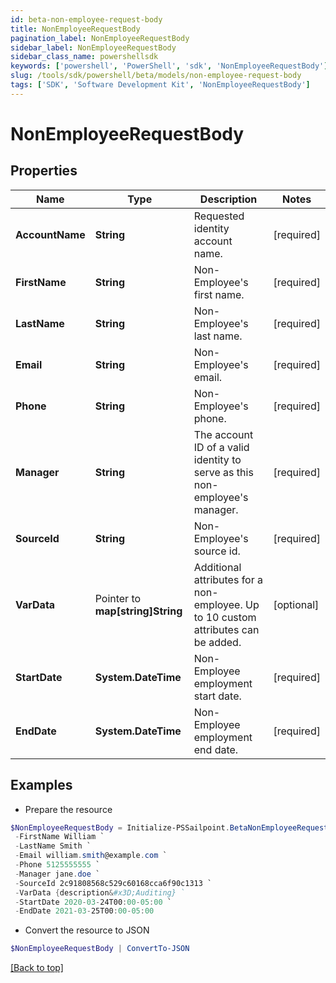 ```yaml
---
id: beta-non-employee-request-body
title: NonEmployeeRequestBody
pagination_label: NonEmployeeRequestBody
sidebar_label: NonEmployeeRequestBody
sidebar_class_name: powershellsdk
keywords: ['powershell', 'PowerShell', 'sdk', 'NonEmployeeRequestBody'] 
slug: /tools/sdk/powershell/beta/models/non-employee-request-body
tags: ['SDK', 'Software Development Kit', 'NonEmployeeRequestBody']
---
```



# NonEmployeeRequestBody

## Properties

Name | Type | Description | Notes
------------ | ------------- | ------------- | -------------
**AccountName** |  **String** | Requested identity account name. | [required]
**FirstName** |  **String** | Non-Employee's first name. | [required]
**LastName** |  **String** | Non-Employee's last name. | [required]
**Email** |  **String** | Non-Employee's email. | [required]
**Phone** |  **String** | Non-Employee's phone. | [required]
**Manager** |  **String** | The account ID of a valid identity to serve as this non-employee's manager. | [required]
**SourceId** |  **String** | Non-Employee's source id. | [required]
**VarData** |  Pointer to **map[string]String** | Additional attributes for a non-employee. Up to 10 custom attributes can be added. | [optional] 
**StartDate** |  **System.DateTime** | Non-Employee employment start date. | [required]
**EndDate** |  **System.DateTime** | Non-Employee employment end date. | [required]

## Examples

- Prepare the resource
```powershell
$NonEmployeeRequestBody = Initialize-PSSailpoint.BetaNonEmployeeRequestBody  -AccountName william.smith `
 -FirstName William `
 -LastName Smith `
 -Email william.smith@example.com `
 -Phone 5125555555 `
 -Manager jane.doe `
 -SourceId 2c91808568c529c60168cca6f90c1313 `
 -VarData {description&#x3D;Auditing} `
 -StartDate 2020-03-24T00:00-05:00 `
 -EndDate 2021-03-25T00:00-05:00
```

- Convert the resource to JSON
```powershell
$NonEmployeeRequestBody | ConvertTo-JSON
```


[[Back to top]](#) 

